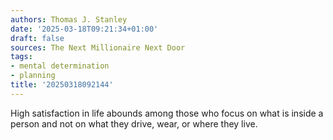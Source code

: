 ```yaml
---
authors: Thomas J. Stanley
date: '2025-03-18T09:21:34+01:00'
draft: false
sources: The Next Millionaire Next Door
tags:
- mental determination
- planning
title: '20250318092144'
---
```


High satisfaction in life abounds among those who focus on what is inside a person and not on what they drive, wear, or where they live.